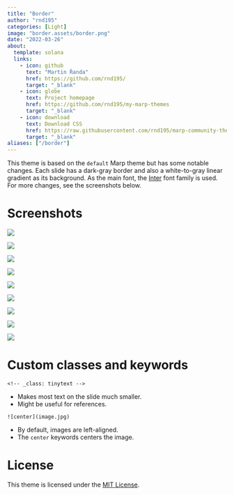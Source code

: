 ```yaml
---
title: "Border"
author: "rnd195"
categories: [Light]
image: "border.assets/border.png"
date: "2022-03-26"
about:
  template: solana
  links:
    - icon: github
      text: "Martin Řanda"
      href: https://github.com/rnd195/
      target: "_blank"
    - icon: globe
      text: Project homepage
      href: https://github.com/rnd195/my-marp-themes
      target: "_blank"
    - icon: download
      text: Download CSS
      href: https://raw.githubusercontent.com/rnd195/marp-community-themes/live/themes/border.css
      target: "_blank"
aliases: ["/border"]
---
```


This theme is based on the `default` Marp theme but has some notable changes. Each slide has a dark-gray border and also a white-to-gray linear gradient as its background. As the main font, the [Inter](https://github.com/rsms/inter) font family is used. For more changes, see the screenshots below.

# Screenshots

![](border.assets/template_page-0001.jpg)

![](border.assets/template_page-0002.jpg)

![](border.assets/template_page-0003.jpg)

![](border.assets/template_page-0004.jpg)

![](border.assets/template_page-0005.jpg)

![](border.assets/template_page-0006.jpg)

![](border.assets/template_page-0007.jpg)

![](border.assets/template_page-0008.jpg)

![](border.assets/template_page-0009.jpg)

# Custom classes and keywords

`<!-- _class: tinytext -->`

- Makes most text on the slide much smaller.
- Might be useful for references.

`![center](image.jpg)`

- By default, images are left-aligned.
- The `center` keywords centers the image.

# License

This theme is licensed under the [MIT License](https://github.com/rnd195/my-marp-themes/blob/live/LICENSE).